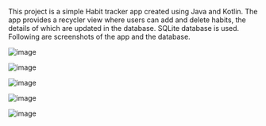 This project is a simple Habit tracker app created using Java and Kotlin.
The app provides a recycler view where users can add and delete habits, the details of which are updated in the database.
SQLite database is used.
Following are screenshots of the app and the database.

![image](https://github.com/Anu2001-P/HabitTrackerProject/assets/93719332/961f3841-9b23-4a46-a7ca-4feef077b8d3)

![image](https://github.com/Anu2001-P/HabitTrackerProject/assets/93719332/149b4a6f-1ac5-4913-a4de-212453311c02)

![image](https://github.com/Anu2001-P/HabitTrackerProject/assets/93719332/5b130a6a-4263-4f7a-9ea9-a80a80d4e925)

![image](https://github.com/Anu2001-P/HabitTrackerProject/assets/93719332/d89761c1-4f9a-4bdd-8521-2547e5ad54bd)

![image](https://github.com/Anu2001-P/HabitTrackerProject/assets/93719332/9b748845-afa9-437f-8c1f-6fa44566a59f)
